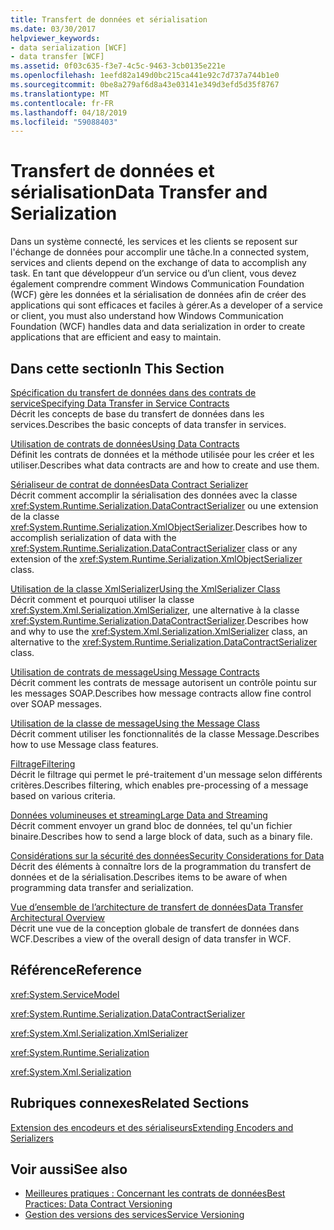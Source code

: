```yaml
---
title: Transfert de données et sérialisation
ms.date: 03/30/2017
helpviewer_keywords:
- data serialization [WCF]
- data transfer [WCF]
ms.assetid: 0f03c635-f3e7-4c5c-9463-3cb0135e221e
ms.openlocfilehash: 1eefd82a149d0bc215ca441e92c7d737a744b1e0
ms.sourcegitcommit: 0be8a279af6d8a43e03141e349d3efd5d35f8767
ms.translationtype: MT
ms.contentlocale: fr-FR
ms.lasthandoff: 04/18/2019
ms.locfileid: "59088403"
---
```

# <a name="data-transfer-and-serialization"></a><span data-ttu-id="661e2-102">Transfert de données et sérialisation</span><span class="sxs-lookup"><span data-stu-id="661e2-102">Data Transfer and Serialization</span></span>
<span data-ttu-id="661e2-103">Dans un système connecté, les services et les clients se reposent sur l'échange de données pour accomplir une tâche.</span><span class="sxs-lookup"><span data-stu-id="661e2-103">In a connected system, services and clients depend on the exchange of data to accomplish any task.</span></span> <span data-ttu-id="661e2-104">En tant que développeur d’un service ou d’un client, vous devez également comprendre comment Windows Communication Foundation (WCF) gère les données et la sérialisation de données afin de créer des applications qui sont efficaces et faciles à gérer.</span><span class="sxs-lookup"><span data-stu-id="661e2-104">As a developer of a service or client, you must also understand how Windows Communication Foundation (WCF) handles data and data serialization in order to create applications that are efficient and easy to maintain.</span></span>  
  
## <a name="in-this-section"></a><span data-ttu-id="661e2-105">Dans cette section</span><span class="sxs-lookup"><span data-stu-id="661e2-105">In This Section</span></span>  
 [<span data-ttu-id="661e2-106">Spécification du transfert de données dans des contrats de service</span><span class="sxs-lookup"><span data-stu-id="661e2-106">Specifying Data Transfer in Service Contracts</span></span>](../../../../docs/framework/wcf/feature-details/specifying-data-transfer-in-service-contracts.md)  
 <span data-ttu-id="661e2-107">Décrit les concepts de base du transfert de données dans les services.</span><span class="sxs-lookup"><span data-stu-id="661e2-107">Describes the basic concepts of data transfer in services.</span></span>  
  
 [<span data-ttu-id="661e2-108">Utilisation de contrats de données</span><span class="sxs-lookup"><span data-stu-id="661e2-108">Using Data Contracts</span></span>](../../../../docs/framework/wcf/feature-details/using-data-contracts.md)  
 <span data-ttu-id="661e2-109">Définit les contrats de données et la méthode utilisée pour les créer et les utiliser.</span><span class="sxs-lookup"><span data-stu-id="661e2-109">Describes what data contracts are and how to create and use them.</span></span>  
  
 [<span data-ttu-id="661e2-110">Sérialiseur de contrat de données</span><span class="sxs-lookup"><span data-stu-id="661e2-110">Data Contract Serializer</span></span>](../../../../docs/framework/wcf/feature-details/data-contract-serializer.md)  
 <span data-ttu-id="661e2-111">Décrit comment accomplir la sérialisation des données avec la classe <xref:System.Runtime.Serialization.DataContractSerializer> ou une extension de la classe <xref:System.Runtime.Serialization.XmlObjectSerializer>.</span><span class="sxs-lookup"><span data-stu-id="661e2-111">Describes how to accomplish serialization of data with the <xref:System.Runtime.Serialization.DataContractSerializer> class or any extension of the <xref:System.Runtime.Serialization.XmlObjectSerializer> class.</span></span>  
  
 [<span data-ttu-id="661e2-112">Utilisation de la classe XmlSerializer</span><span class="sxs-lookup"><span data-stu-id="661e2-112">Using the XmlSerializer Class</span></span>](../../../../docs/framework/wcf/feature-details/using-the-xmlserializer-class.md)  
 <span data-ttu-id="661e2-113">Décrit comment et pourquoi utiliser la classe <xref:System.Xml.Serialization.XmlSerializer>, une alternative à la classe <xref:System.Runtime.Serialization.DataContractSerializer>.</span><span class="sxs-lookup"><span data-stu-id="661e2-113">Describes how and why to use the <xref:System.Xml.Serialization.XmlSerializer> class, an alternative to the <xref:System.Runtime.Serialization.DataContractSerializer> class.</span></span>  
  
 [<span data-ttu-id="661e2-114">Utilisation de contrats de message</span><span class="sxs-lookup"><span data-stu-id="661e2-114">Using Message Contracts</span></span>](../../../../docs/framework/wcf/feature-details/using-message-contracts.md)  
 <span data-ttu-id="661e2-115">Décrit comment les contrats de message autorisent un contrôle pointu sur les messages SOAP.</span><span class="sxs-lookup"><span data-stu-id="661e2-115">Describes how message contracts allow fine control over SOAP messages.</span></span>  
  
 [<span data-ttu-id="661e2-116">Utilisation de la classe de message</span><span class="sxs-lookup"><span data-stu-id="661e2-116">Using the Message Class</span></span>](../../../../docs/framework/wcf/feature-details/using-the-message-class.md)  
 <span data-ttu-id="661e2-117">Décrit comment utiliser les fonctionnalités de la classe Message.</span><span class="sxs-lookup"><span data-stu-id="661e2-117">Describes how to use Message class features.</span></span>  
  
 [<span data-ttu-id="661e2-118">Filtrage</span><span class="sxs-lookup"><span data-stu-id="661e2-118">Filtering</span></span>](../../../../docs/framework/wcf/feature-details/filtering.md)  
 <span data-ttu-id="661e2-119">Décrit le filtrage qui permet le pré-traitement d'un message selon différents critères.</span><span class="sxs-lookup"><span data-stu-id="661e2-119">Describes filtering, which enables pre-processing of a message based on various criteria.</span></span>  
  
 [<span data-ttu-id="661e2-120">Données volumineuses et streaming</span><span class="sxs-lookup"><span data-stu-id="661e2-120">Large Data and Streaming</span></span>](../../../../docs/framework/wcf/feature-details/large-data-and-streaming.md)  
 <span data-ttu-id="661e2-121">Décrit comment envoyer un grand bloc de données, tel qu'un fichier binaire.</span><span class="sxs-lookup"><span data-stu-id="661e2-121">Describes how to send a large block of data, such as a binary file.</span></span>  
  
 [<span data-ttu-id="661e2-122">Considérations sur la sécurité des données</span><span class="sxs-lookup"><span data-stu-id="661e2-122">Security Considerations for Data</span></span>](../../../../docs/framework/wcf/feature-details/security-considerations-for-data.md)  
 <span data-ttu-id="661e2-123">Décrit des éléments à connaître lors de la programmation du transfert de données et de la sérialisation.</span><span class="sxs-lookup"><span data-stu-id="661e2-123">Describes items to be aware of when programming data transfer and serialization.</span></span>  
  
 [<span data-ttu-id="661e2-124">Vue d’ensemble de l’architecture de transfert de données</span><span class="sxs-lookup"><span data-stu-id="661e2-124">Data Transfer Architectural Overview</span></span>](../../../../docs/framework/wcf/feature-details/data-transfer-architectural-overview.md)  
 <span data-ttu-id="661e2-125">Décrit une vue de la conception globale de transfert de données dans WCF.</span><span class="sxs-lookup"><span data-stu-id="661e2-125">Describes a view of the overall design of data transfer in WCF.</span></span>  
  
## <a name="reference"></a><span data-ttu-id="661e2-126">Référence</span><span class="sxs-lookup"><span data-stu-id="661e2-126">Reference</span></span>  
 <xref:System.ServiceModel>  
  
 <xref:System.Runtime.Serialization.DataContractSerializer>  
  
 <xref:System.Xml.Serialization.XmlSerializer>  
  
 <xref:System.Runtime.Serialization>  
  
 <xref:System.Xml.Serialization>  
  
## <a name="related-sections"></a><span data-ttu-id="661e2-127">Rubriques connexes</span><span class="sxs-lookup"><span data-stu-id="661e2-127">Related Sections</span></span>  
 [<span data-ttu-id="661e2-128">Extension des encodeurs et des sérialiseurs</span><span class="sxs-lookup"><span data-stu-id="661e2-128">Extending Encoders and Serializers</span></span>](../../../../docs/framework/wcf/extending/extending-encoders-and-serializers.md)  
  
## <a name="see-also"></a><span data-ttu-id="661e2-129">Voir aussi</span><span class="sxs-lookup"><span data-stu-id="661e2-129">See also</span></span>

- [<span data-ttu-id="661e2-130">Meilleures pratiques : Concernant les contrats de données</span><span class="sxs-lookup"><span data-stu-id="661e2-130">Best Practices: Data Contract Versioning</span></span>](../../../../docs/framework/wcf/best-practices-data-contract-versioning.md)
- [<span data-ttu-id="661e2-131">Gestion des versions des services</span><span class="sxs-lookup"><span data-stu-id="661e2-131">Service Versioning</span></span>](../../../../docs/framework/wcf/service-versioning.md)
